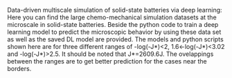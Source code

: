 Data-driven multiscale simulation of solid-state batteries via deep learning:
Here you can find the large chemo-mechanical simulation datasets at the microscale in solid-state batteries. Beside the python code to train a deep learning model to predict the microscopic behavior by using these data set as well as the saved DL model are provided. The models and python scripts shown here are for three different ranges of -log(-J*)<2, 1.6<-log(-J*)<3.02 and -log(-J*)>2.5. It should be noted that J*=2609.6J. The ovelappings between the ranges are to get better prediction for the cases near the borders.
